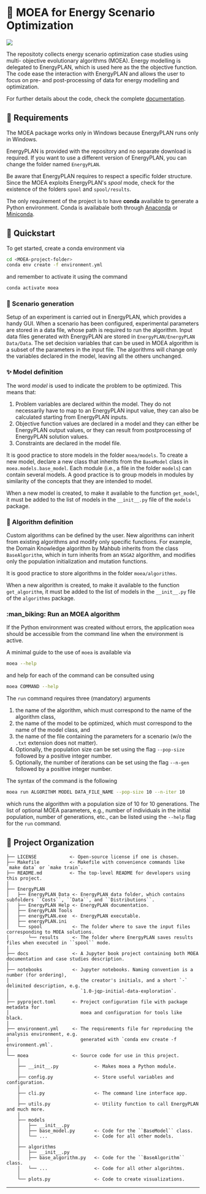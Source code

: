 # :dna: MOEA for Energy Scenario Optimization

<a target="_blank" href="https://cookiecutter-data-science.drivendata.org/">
    <img src="https://img.shields.io/badge/CCDS-Project%20template-328F97?logo=cookiecutter" />
</a>

The repositoty collects energy scenario optimization case studies using multi-
objective evolutionary algorithms (MOEA).
Energy modelling is delegated to EnergyPLAN, which is used here as the
the objective function.
The code ease the interaction with EnergyPLAN and allows the user to focus on
pre- and post-processing of data for energy modelling and optimization.

For further details about the code, check the complete
[documentation](https://moea-2a642b.pages.fbk.eu/).

## :page_with_curl: Requirements

The MOEA package works only in Windows because EnergyPLAN runs only in Windows.

EnergyPLAN is provided with the repository and no separate download is
required.
If you want to use a different version of EnergyPLAN, you can change the folder
named ``EnergyPLAN``.


Be aware that EnergyPLAN requires to respect a specific folder structure.
Since the MOEA exploits EnergyPLAN's *spool* mode, check for the existence of
the folders ``spool`` and ``spool/results``.

The only requirement of the project is to have **conda** available to generate
a Python environment.
Conda is availabale both through [Anaconda](https://www.anaconda.com/download)
or [Miniconda](https://docs.anaconda.com/miniconda/install/).

## :rocket: Quickstart

To get started, create a conda environment via

```bash
cd <MOEA-project-folder>
conda env create -f environment.yml
```

and remember to activate it using the command

```bash
conda activate moea
```

### :movie_camera: Scenario generation

Setup of an experiment is carried out in EnergyPLAN, which provides a handy GUI.
When a scenario has been configured, experimental parameters are stored in a
data file, whose path is required to run the algorithm. Input data files
generated with EnergyPLAN are stored in ``EnergyPLAN/EnergyPLAN Data/Data``.
The set decision variables that can be used in MOEA algorithm is a subset of
the parameters in the input file.
The algorithms will change only the variables declared in the model,
leaving all the others unchanged.

### :sparkles: Model definition

The word *model* is used to indicate the problem to be optimized.
This means that:

1. Problem variables are declared within the model. They do not necessarily
have to map to an EnergyPLAN input value, they can also be calculated starting
from EnergyPLAN inputs.
2. Objective function values are declared in a model and they can either be
EnergyPLAN output values, or they can result from postprocessing of EnergyPLAN
solution values.
3. Constraints are declared in the model file.

It is good practice to store models in the folder ``moea/models``.
To create a new model, declare a new class that inherits from the ``BaseModel``
class in ``moea.models.base_model``.
Each module (i.e., a file in the folder ``models``) can contain several models.
A good practice is to group models in modules by similarity of the concepts
that they are intended to model.

When a new model is created, to make it available to the function
``get_model``, it must be added to the list of models in the ``__init__.py``
file of the ``models`` package.

### :toolbox: Algorithm definition

Custom algorithms can be defined by the user.
New algorithms can inherit from existing algorithms and modify only specific
functions.
For example, the Domain Knowledge algorithm by Mahbub inherits from the class
``BaseAlgorithm``, which in turn inherits from an ``NSGA2`` algorithm, and
modifies only the population initialization and mutation functions.

It is good practice to store algorithms in the folder ``moea/algorithms``.

When a new algorithm is created, to make it available to the function
``get_algorithm``, it must be added to the list of models in the
``__init__.py`` file of the ``algorithms`` package.

### :man_biking: Run an MOEA algorithm

If the Python environment was created without errors, the application ``moea``
should be accessible from the command line when the environment is active.

A minimal guide to the use of ``moea`` is available via

```bash
moea --help
```

and help for each of the command can be consulted using

```bash
moea COMMAND --help
```

The ``run`` command requires three (mandatory) arguments

1. the name of the algorithm, which must correspond to the name of the
algorithm class,
2. the name of the model to be optimized, which must correspond to the name
of the model class, and
3. the name of the file containing the parameters for a scenario
(w/o the ``.txt`` extension does not matter).
4. Optionally, the population size can be set using the flag ``--pop-size``
followed by a positive integer number.
5. Optionally, the number of iterations can be set using the flag ``--n-gen``
followed by a positive integer number.

The syntax of the command is the following

```bash
moea run ALGORITHM MODEL DATA_FILE_NAME --pop-size 10 --n-iter 10
```

which runs the algorithm with a population size of 10 for 10 generations.
The list of optional MOEA parameters, e.g., number of individuals in the
initial population, number of generations, etc., can be listed using the
``--help`` flag for the ``run`` command.

## :briefcase: Project Organization

```
├── LICENSE            <- Open-source license if one is chosen.
├── Makefile           <- Makefile with convenience commands like `make data` or `make train`.
├── README.md          <- The top-level README for developers using this project.
│
├── EnergyPLAN
│   ├── EnergyPLAN Data <- EnergyPLAN data folder, which contains subfolders ``Costs``, ``Data``, and ``Distributions``.
│   ├── EnergyPLAN Help <- EnergyPLAN documentation.
│   ├── EnergyPLAN Tools
│   ├── energyPLAN.exe  <- EnergyPLAN executable.
│   ├── energyPLAN.ini
│   └── spool           <- The folder where to save the input files corresponding to MOEA solutions.
│       └── results     <- The folder where EnergyPLAN saves results files when executed in ``spool`` mode.
│
├── docs                <- A Jupyter book project containing both MOEA documentation and case studies description.
│
├── notebooks           <- Jupyter notebooks. Naming convention is a number (for ordering),
│                          the creator's initials, and a short `-` delimited description, e.g.
│                          `1.0-jqp-initial-data-exploration`.
│
├── pyproject.toml      <- Project configuration file with package metadata for
│                          moea and configuration for tools like black.
│
├── environment.yml     <- The requirements file for reproducing the analysis environment, e.g.
│                          generated with `conda env create -f environment.yml`.
│
└── moea                <- Source code for use in this project.
    │
    ├── __init__.py             <- Makes moea a Python module.
    │
    ├── config.py               <- Store useful variables and configuration.
    │
    ├── cli.py                  <- The command line interface app.
    │
    ├── utils.py                <- Utility function to call EnergyPLAN and much more.
    │
    ├── models
    │   ├── __init__.py
    │   ├── base_model.py       <- Code for the ``BaseModel`` class.
    │   └── ...                 <- Code for all other models.
    │
    ├── algorithms
    │   ├── __init__.py
    │   ├── base_algorithm.py   <- Code for the ``BaseAlgorithm`` class.
    │   └── ...                 <- Code for all other algorihtms.
    │
    └── plots.py                <- Code to create visualizations.
```

--------

